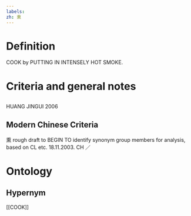 ```yaml
---
labels: 
zh: 熏
---
```


# Definition
COOK by PUTTING IN INTENSELY HOT SMOKE.
# Criteria and general notes
## 
HUANG JINGUI 2006
## Modern Chinese Criteria
熏
rough draft to BEGIN TO identify synonym group members for analysis, based on CL etc. 18.11.2003. CH ／
# Ontology

## Hypernym
[[COOK]]